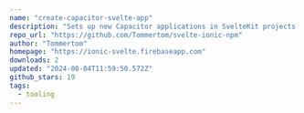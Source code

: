 ```yaml
---
name: "create-capacitor-svelte-app"
description: "Sets up new Capacitor applications in SvelteKit projects."
repo_url: "https://github.com/Tommertom/svelte-ionic-npm"
author: "Tommertom"
homepage: "https://ionic-svelte.firebaseapp.com"
downloads: 2
updated: "2024-08-04T11:59:50.572Z"
github_stars: 19
tags: 
  - tooling
---
```

